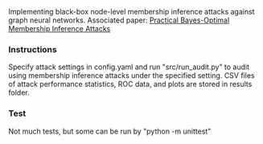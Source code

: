 Implementing black-box node-level membership inference attacks against graph neural networks. Associated paper: [Practical Bayes-Optimal Membership Inference Attacks](https://arxiv.org/abs/2505.24089)

### Instructions

Specify attack settings in config.yaml and run "src/run_audit.py" to audit using membership inference attacks under the specified setting. CSV files of attack performance statistics, ROC data, and plots are stored in results folder.

### Test

Not much tests, but some can be run by "python -m unittest"
